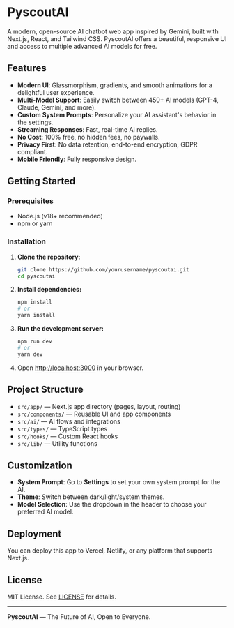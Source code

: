 # PyscoutAI

A modern, open-source AI chatbot web app inspired by Gemini, built with Next.js, React, and Tailwind CSS. PyscoutAI offers a beautiful, responsive UI and access to multiple advanced AI models for free.

## Features

- **Modern UI**: Glassmorphism, gradients, and smooth animations for a delightful user experience.
- **Multi-Model Support**: Easily switch between 450+ AI models (GPT-4, Claude, Gemini, and more).
- **Custom System Prompts**: Personalize your AI assistant's behavior in the settings.
- **Streaming Responses**: Fast, real-time AI replies.
- **No Cost**: 100% free, no hidden fees, no paywalls.
- **Privacy First**: No data retention, end-to-end encryption, GDPR compliant.
- **Mobile Friendly**: Fully responsive design.

## Getting Started

### Prerequisites
- Node.js (v18+ recommended)
- npm or yarn

### Installation

1. **Clone the repository:**
   ```sh
   git clone https://github.com/yourusername/pyscoutai.git
   cd pyscoutai
   ```
2. **Install dependencies:**
   ```sh
   npm install
   # or
   yarn install
   ```
3. **Run the development server:**
   ```sh
   npm run dev
   # or
   yarn dev
   ```
4. Open [http://localhost:3000](http://localhost:3000) in your browser.

## Project Structure

- `src/app/` — Next.js app directory (pages, layout, routing)
- `src/components/` — Reusable UI and app components
- `src/ai/` — AI flows and integrations
- `src/types/` — TypeScript types
- `src/hooks/` — Custom React hooks
- `src/lib/` — Utility functions

## Customization
- **System Prompt**: Go to **Settings** to set your own system prompt for the AI.
- **Theme**: Switch between dark/light/system themes.
- **Model Selection**: Use the dropdown in the header to choose your preferred AI model.

## Deployment

You can deploy this app to Vercel, Netlify, or any platform that supports Next.js.

## License

MIT License. See [LICENSE](LICENSE) for details.

---

**PyscoutAI** — The Future of AI, Open to Everyone.
